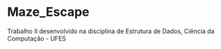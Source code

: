 # Maze_Escape
Trabalho II desenvolvido na disciplina de Estrutura de Dados, Ciência da Computação - UFES
